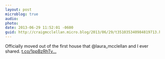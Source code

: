 ```yaml
---
layout: post
microblog: true
audio: 
photo: 
date: 2013-06-29 11:52:01 -0600
guid: http://craigmcclellan.micro.blog/2013/06/29/t351035340984819713.html
---
```

Officially moved out of the first house that @laura_mcclellan and I ever shared. [t.co/1ppBzRhTv...](https://t.co/1ppBzRhTvT)

